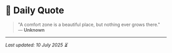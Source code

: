 # 📜 Daily Quote

> "A comfort zone is a beautiful place, but nothing ever grows there."  
> — **Unknown**

---

_Last updated: 10 July 2025 ⏳_
